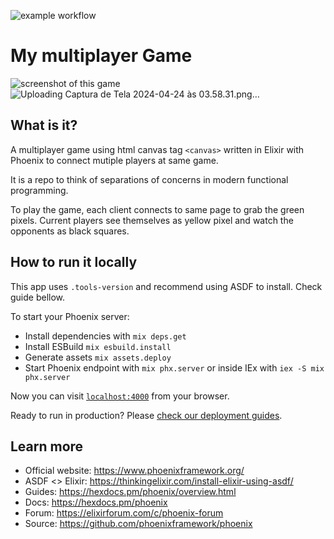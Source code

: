 ![example workflow](https://github.com/matheusheck/multiplayer_game/actions/workflows/elixir.yml/badge.svg)
# My multiplayer Game

![screenshot of this game]([https://user-images.githubusercontent.com/39709032/203156946-1bbea095-8d86-4b17-908e-5d769b110217.png](https://github.com/matheusheck/multiplayer_game/assets/39709032/80540279-b737-48e6-98fe-41f4b08aaec1))
![Uploading Captura de Tela 2024-04-24 às 03.58.31.png…]()


## What is it?

A multiplayer game using html canvas tag `<canvas>` written in Elixir with Phoenix to connect mutiple players at same game.

It is a repo to think of separations of concerns in modern functional programming.

To play the game, each client connects to same page to grab the green pixels. Current players see themselves as yellow pixel and watch the opponents as black squares.

## How to run it locally

This app uses `.tools-version` and recommend using ASDF to install. Check guide bellow.

To start your Phoenix server:

- Install dependencies with `mix deps.get`
- Install ESBuild `mix esbuild.install`
- Generate assets `mix assets.deploy`
- Start Phoenix endpoint with `mix phx.server` or inside IEx with `iex -S mix phx.server`

Now you can visit [`localhost:4000`](http://localhost:4000) from your browser.

Ready to run in production? Please [check our deployment guides](https://hexdocs.pm/phoenix/deployment.html).

## Learn more

- Official website: https://www.phoenixframework.org/
- ASDF <> Elixir: https://thinkingelixir.com/install-elixir-using-asdf/
- Guides: https://hexdocs.pm/phoenix/overview.html
- Docs: https://hexdocs.pm/phoenix
- Forum: https://elixirforum.com/c/phoenix-forum
- Source: https://github.com/phoenixframework/phoenix
